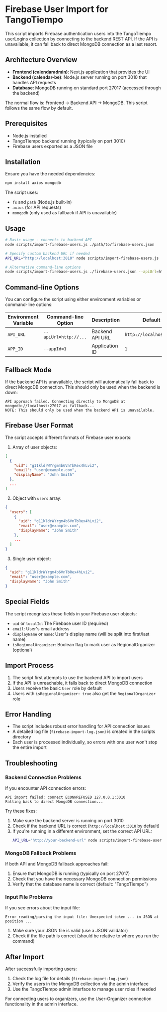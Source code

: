 # Firebase User Import for TangoTiempo

This script imports Firebase authentication users into the TangoTiempo userLogins collection by connecting to the backend REST API. If the API is unavailable, it can fall back to direct MongoDB connection as a last resort.

## Architecture Overview

- **Frontend (calendaradmin)**: Next.js application that provides the UI
- **Backend (calendar-be)**: Node.js server running on port 3010 that handles API requests
- **Database**: MongoDB running on standard port 27017 (accessed through the backend)

The normal flow is: Frontend → Backend API → MongoDB. This script follows the same flow by default.

## Prerequisites

- Node.js installed
- TangoTiempo backend running (typically on port 3010)
- Firebase users exported as a JSON file

## Installation

Ensure you have the needed dependencies:

```bash
npm install axios mongodb
```

The script uses:
- `fs` and `path` (Node.js built-in)
- `axios` (for API requests)
- `mongodb` (only used as fallback if API is unavailable)

## Usage

```bash
# Basic usage - connects to backend API
node scripts/import-firebase-users.js ./path/to/firebase-users.json

# Specify custom backend URL if needed
API_URL="http://localhost:3010" node scripts/import-firebase-users.js ./firebase-users.json

# Alternative command-line options
node scripts/import-firebase-users.js ./firebase-users.json --apiUrl=http://localhost:3010
```

## Command-line Options

You can configure the script using either environment variables or command-line options:

| Environment Variable | Command-line Option | Description | Default |
|---------------------|---------------------|-------------|---------|
| `API_URL` | `--apiUrl=http://...` | Backend API URL | `http://localhost:3010` |
| `APP_ID` | `--appId=1` | Application ID | `1` |

## Fallback Mode

If the backend API is unavailable, the script will automatically fall back to direct MongoDB connection. This should only be used when the backend is down:

```
API approach failed. Connecting directly to MongoDB at mongodb://localhost:27017 as fallback...
NOTE: This should only be used when the backend API is unavailable.
```

## Firebase User Format

The script accepts different formats of Firebase user exports:

1. Array of user objects:
```json
[
  {
    "uid": "g11kldrWYrgm4b6VnTbRex4hLvi2",
    "email": "user@example.com",
    "displayName": "John Smith"
  },
  ...
]
```

2. Object with `users` array:
```json
{
  "users": [
    {
      "uid": "g11kldrWYrgm4b6VnTbRex4hLvi2",
      "email": "user@example.com",
      "displayName": "John Smith"
    },
    ...
  ]
}
```

3. Single user object:
```json
{
  "uid": "g11kldrWYrgm4b6VnTbRex4hLvi2",
  "email": "user@example.com",
  "displayName": "John Smith"
}
```

## Special Fields

The script recognizes these fields in your Firebase user objects:

- `uid` or `localId`: The Firebase user ID (required)
- `email`: User's email address
- `displayName` or `name`: User's display name (will be split into first/last name)
- `isRegionalOrganizer`: Boolean flag to mark user as RegionalOrganizer (optional)

## Import Process

1. The script first attempts to use the backend API to import users
2. If the API is unreachable, it falls back to direct MongoDB connection
3. Users receive the basic `User` role by default
4. Users with `isRegionalOrganizer: true` also get the `RegionalOrganizer` role

## Error Handling

- The script includes robust error handling for API connection issues
- A detailed log file (`firebase-import-log.json`) is created in the scripts directory
- Each user is processed individually, so errors with one user won't stop the entire import

## Troubleshooting

### Backend Connection Problems

If you encounter API connection errors:

```
API import failed: connect ECONNREFUSED 127.0.0.1:3010
Falling back to direct MongoDB connection...
```

Try these fixes:

1. Make sure the backend server is running on port 3010
2. Check if the backend URL is correct (`http://localhost:3010` by default)
3. If you're running in a different environment, set the correct API URL:
   ```bash
   API_URL="http://your-backend-url" node scripts/import-firebase-users.js ./firebase-users.json
   ```

### MongoDB Fallback Problems

If both API and MongoDB fallback approaches fail:

1. Ensure that MongoDB is running (typically on port 27017)
2. Check that you have the necessary MongoDB connection permissions
3. Verify that the database name is correct (default: "TangoTiempo")

### Input File Problems

If you see errors about the input file:

```
Error reading/parsing the input file: Unexpected token ... in JSON at position ...
```

1. Make sure your JSON file is valid (use a JSON validator)
2. Check if the file path is correct (should be relative to where you run the command)

## After Import

After successfully importing users:

1. Check the log file for details (`firebase-import-log.json`)
2. Verify the users in the MongoDB collection via the admin interface
3. Use the TangoTiempo admin interface to manage user roles if needed

For connecting users to organizers, use the User-Organizer connection functionality in the admin interface.